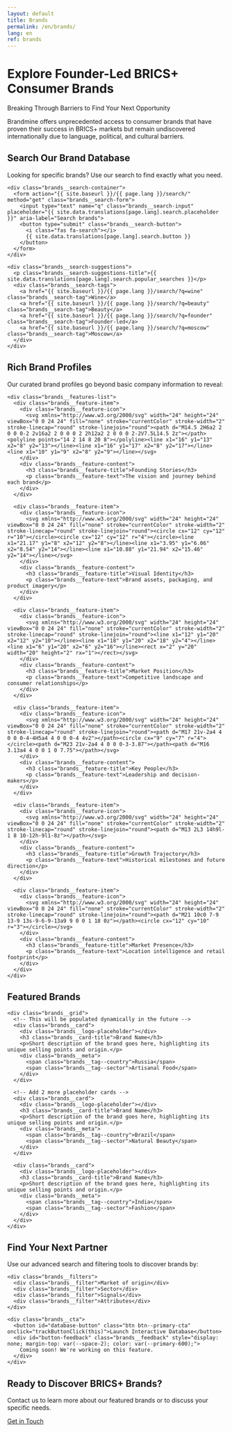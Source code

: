 ```yaml
---
layout: default
title: Brands
permalink: /en/brands/
lang: en
ref: brands
---
```


<!-- Hero Panel -->
<div class="panel panel--hero">
  <div class="panel__content">
    <h1 class="panel__heading-primary brands__title">Explore Founder-Led BRICS+ Consumer Brands</h1>
    <p class="panel__subtitle">Breaking Through Barriers to Find Your Next Opportunity</p>
  </div>
</div>

<!-- Introduction Panel - Keep as light -->
<div class="panel panel--light brands-panel">
  <div class="panel__content">
    <p class="panel__lead-text">Brandmine offers unprecedented access to consumer brands that have proven their success in BRICS+ markets but remain undiscovered internationally due to language, political, and cultural barriers.</p>
  </div>
</div>


<!-- Search Panel - Changed to sky-soft to match markets dimension (geographic focus) -->
<div class="panel panel--sky-soft brands-panel">
  <div class="panel__content">
    <h2 class="panel__heading-secondary">Search Our Brand Database</h2>
    <p class="panel__lead-text">Looking for specific brands? Use our search to find exactly what you need.</p>
    
    <div class="brands__search-container">
      <form action="{{ site.baseurl }}/{{ page.lang }}/search/" method="get" class="brands__search-form">
        <input type="text" name="q" class="brands__search-input" placeholder="{{ site.data.translations[page.lang].search.placeholder }}" aria-label="Search brands">
        <button type="submit" class="brands__search-button">
          <i class="fas fa-search"></i>
          {{ site.data.translations[page.lang].search.button }}
        </button>
      </form>
    </div>
    
    <div class="brands__search-suggestions">
      <p class="brands__search-suggestions-title">{{ site.data.translations[page.lang].search.popular_searches }}</p>
      <div class="brands__search-tags">
        <a href="{{ site.baseurl }}/{{ page.lang }}/search/?q=wine" class="brands__search-tag">Wine</a>
        <a href="{{ site.baseurl }}/{{ page.lang }}/search/?q=beauty" class="brands__search-tag">Beauty</a>
        <a href="{{ site.baseurl }}/{{ page.lang }}/search/?q=founder" class="brands__search-tag">Founder-led</a>
        <a href="{{ site.baseurl }}/{{ page.lang }}/search/?q=moscow" class="brands__search-tag">Moscow</a>
      </div>
    </div>
  </div>
</div>


<!-- Brand Profiles Panel - Changed to olive-soft to match sectors dimension -->
<div class="panel panel--olive-soft">
  <div class="panel__content">
    <h2 class="panel__heading-secondary">Rich Brand Profiles</h2>
    <p class="panel__lead-text">Our curated brand profiles go beyond basic company information to reveal:</p>
    
    <div class="brands__features-list">
      <div class="brands__feature-item">
        <div class="brands__feature-icon">
          <svg xmlns="http://www.w3.org/2000/svg" width="24" height="24" viewBox="0 0 24 24" fill="none" stroke="currentColor" stroke-width="2" stroke-linecap="round" stroke-linejoin="round"><path d="M14.5 2H6a2 2 0 0 0-2 2v16a2 2 0 0 0 2 2h12a2 2 0 0 0 2-2V7.5L14.5 2z"></path><polyline points="14 2 14 8 20 8"></polyline><line x1="16" y1="13" x2="8" y2="13"></line><line x1="16" y1="17" x2="8" y2="17"></line><line x1="10" y1="9" x2="8" y2="9"></line></svg>
        </div>
        <div class="brands__feature-content">
          <h3 class="brands__feature-title">Founding Stories</h3>
          <p class="brands__feature-text">The vision and journey behind each brand</p>
        </div>
      </div>
      
      <div class="brands__feature-item">
        <div class="brands__feature-icon">
          <svg xmlns="http://www.w3.org/2000/svg" width="24" height="24" viewBox="0 0 24 24" fill="none" stroke="currentColor" stroke-width="2" stroke-linecap="round" stroke-linejoin="round"><circle cx="12" cy="12" r="10"></circle><circle cx="12" cy="12" r="4"></circle><line x1="21.17" y1="8" x2="12" y2="8"></line><line x1="3.95" y1="6.06" x2="8.54" y2="14"></line><line x1="10.88" y1="21.94" x2="15.46" y2="14"></line></svg>
        </div>
        <div class="brands__feature-content">
          <h3 class="brands__feature-title">Visual Identity</h3>
          <p class="brands__feature-text">Brand assets, packaging, and product imagery</p>
        </div>
      </div>
      
      <div class="brands__feature-item">
        <div class="brands__feature-icon">
          <svg xmlns="http://www.w3.org/2000/svg" width="24" height="24" viewBox="0 0 24 24" fill="none" stroke="currentColor" stroke-width="2" stroke-linecap="round" stroke-linejoin="round"><line x1="12" y1="20" x2="12" y2="10"></line><line x1="18" y1="20" x2="18" y2="4"></line><line x1="6" y1="20" x2="6" y2="16"></line><rect x="2" y="20" width="20" height="2" rx="1"></rect></svg>
        </div>
        <div class="brands__feature-content">
          <h3 class="brands__feature-title">Market Position</h3>
          <p class="brands__feature-text">Competitive landscape and consumer relationships</p>
        </div>
      </div>
      
      <div class="brands__feature-item">
        <div class="brands__feature-icon">
          <svg xmlns="http://www.w3.org/2000/svg" width="24" height="24" viewBox="0 0 24 24" fill="none" stroke="currentColor" stroke-width="2" stroke-linecap="round" stroke-linejoin="round"><path d="M17 21v-2a4 4 0 0 0-4-4H5a4 4 0 0 0-4 4v2"></path><circle cx="9" cy="7" r="4"></circle><path d="M23 21v-2a4 4 0 0 0-3-3.87"></path><path d="M16 3.13a4 4 0 0 1 0 7.75"></path></svg>
        </div>
        <div class="brands__feature-content">
          <h3 class="brands__feature-title">Key People</h3>
          <p class="brands__feature-text">Leadership and decision-makers</p>
        </div>
      </div>
      
      <div class="brands__feature-item">
        <div class="brands__feature-icon">
          <svg xmlns="http://www.w3.org/2000/svg" width="24" height="24" viewBox="0 0 24 24" fill="none" stroke="currentColor" stroke-width="2" stroke-linecap="round" stroke-linejoin="round"><path d="M13 2L3 14h9l-1 8 10-12h-9l1-8z"></path></svg>
        </div>
        <div class="brands__feature-content">
          <h3 class="brands__feature-title">Growth Trajectory</h3>
          <p class="brands__feature-text">Historical milestones and future direction</p>
        </div>
      </div>

      <div class="brands__feature-item">
        <div class="brands__feature-icon">
          <svg xmlns="http://www.w3.org/2000/svg" width="24" height="24" viewBox="0 0 24 24" fill="none" stroke="currentColor" stroke-width="2" stroke-linecap="round" stroke-linejoin="round"><path d="M21 10c0 7-9 13-9 13s-9-6-9-13a9 9 0 0 1 18 0z"></path><circle cx="12" cy="10" r="3"></circle></svg>
        </div>
        <div class="brands__feature-content">
          <h3 class="brands__feature-title">Market Presence</h3>
          <p class="brands__feature-text">Location intelligence and retail footprint</p>
        </div>
      </div>
    </div>
  </div>
</div>


<!-- Featured Brands Panel - Keep as light -->
<div class="panel panel--light">
  <div class="panel__content">
    <h2 class="panel__heading-secondary">Featured Brands</h2>
    
    <div class="brands__grid">
      <!-- This will be populated dynamically in the future -->
      <div class="brands__card">
        <div class="brands__logo-placeholder"></div>
        <h3 class="brands__card-title">Brand Name</h3>
        <p>Short description of the brand goes here, highlighting its unique selling points and origin.</p>
        <div class="brands__meta">
          <span class="brands__tag--country">Russia</span>
          <span class="brands__tag--sector">Artisanal Food</span>
        </div>
      </div>
      
      <!-- Add 2 more placeholder cards -->
      <div class="brands__card">
        <div class="brands__logo-placeholder"></div>
        <h3 class="brands__card-title">Brand Name</h3>
        <p>Short description of the brand goes here, highlighting its unique selling points and origin.</p>
        <div class="brands__meta">
          <span class="brands__tag--country">Brazil</span>
          <span class="brands__tag--sector">Natural Beauty</span>
        </div>
      </div>
      
      <div class="brands__card">
        <div class="brands__logo-placeholder"></div>
        <h3 class="brands__card-title">Brand Name</h3>
        <p>Short description of the brand goes here, highlighting its unique selling points and origin.</p>
        <div class="brands__meta">
          <span class="brands__tag--country">India</span>
          <span class="brands__tag--sector">Fashion</span>
        </div>
      </div>
    </div>
  </div>
</div>

<!-- Find Your Partner Panel - Keep as accent-soft for signals dimension -->
<div class="panel panel--accent-soft">
  <div class="panel__content">
    <h2 class="panel__heading-secondary">Find Your Next Partner</h2>
    <p class="panel__lead-text">Use our advanced search and filtering tools to discover brands by:</p>
    
    <div class="brands__filters">
      <div class="brands__filter">Market of origin</div>
      <div class="brands__filter">Sector</div>
      <div class="brands__filter">Signals</div>
      <div class="brands__filter">Attributes</div>
    </div>
    
    <div class="brands__cta">
      <button id="database-button" class="btn btn--primary-cta" onclick="trackButtonClick(this)">Launch Interactive Database</button>
      <div id="button-feedback" class="brands__feedback" style="display: none; margin-top: var(--space-2); color: var(--primary-600);">
        Coming soon! We're working on this feature.
      </div>
    </div>
  </div>
</div>

<!-- Contact CTA Panel - Keep as cta -->
<div class="panel panel--cta">
  <div class="panel__content panel--centered">
    <h2 class="panel__heading-secondary">Ready to Discover BRICS+ Brands?</h2>
    <p class="panel__lead-text">Contact us to learn more about our featured brands or to discuss your specific needs.</p>
    <div class="cta-buttons">
      <a href="{{ site.baseurl }}/{{ page.lang }}/about/#contact" class="btn btn--secondary-cta">Get in Touch</a>
    </div>
  </div>
</div>

<script>
  function trackButtonClick(button) {
    console.log('Database button clicked');
    
    // Show feedback message
    const feedback = document.getElementById('button-feedback');
    feedback.style.display = 'block';
    
    // Hide the message after 10 seconds
    setTimeout(() => {
      feedback.style.display = 'none';
    }, 10000);
  }
</script>
